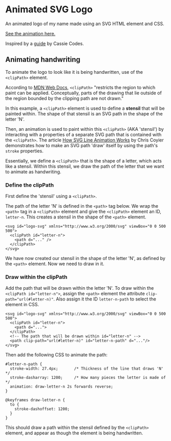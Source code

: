 # Animated SVG Logo
An animated logo of my name made using an SVG HTML element and CSS.

[See the animation here.](https://nickolasalcazar.github.io/nick_animated_logo/)

Inspired by a [guide](https://www.cassie.codes/posts/creating-my-logo-animation/) by Cassie Codes.

## Animating handwriting

To animate the logo to look like it is being handwritten, use of the `<clipPath>` element.

According to [MDN Web Docs](https://developer.mozilla.org/en-US/docs/Web/SVG/Element/clipPath), `<clipPath>` "restricts the region to which paint can be applied. Conceptually, parts of the drawing that lie outside of the region bounded by the clipping path are not drawn."

In this example, a `<clipPath>` element is used to define a **stensil** that will be painted within. The shape of that stensil is an SVG path in the shape of the letter 'N'.

Then, an animation is used to paint within this `<clipPath>` (AKA 'stensil') by interacting with a properties of a separate SVG path that is contained with the `<clipPath>`. The article [How SVG Line Animation Works](https://css-tricks.com/svg-line-animation-works/) by Chris Coyier demonstrates how to make an SVG path 'draw' itself by using the path's `stroke` properties.

Essentially, we define a `<clipPath>` that is the shape of a letter, which acts like a stensil. Within this stensil, we draw the path of the letter that we want to animate as handwriting.

### Define the clipPath
First define the 'stensil' using a `<clipPath>`.

The path of the letter 'N' is defined in the `<path>` tag below. We wrap the `<path>` tag in a `<clipPath>` element and give the `<clipPath>` element an ID, `letter-n`. This creates a stensil in the shape of the `<path>` element.
```
<svg id="logo-svg" xmlns="http://www.w3.org/2000/svg" viewBox="0 0 500 500">
  <clipPath id="letter-n">
    <path d="..." />
  </clipPath>
</svg>
```
We have now created our stensil in the shape of the letter 'N', as defined by the `<path>` element. Now we need to draw in it.

### Draw within the clipPath
Add the path that will be drawn within the letter 'N'. To draw within the `<clipPath id="letter-n">`, assign the `<path>` element the attribute `clip-path="url(#letter-n)"`. Also assign it the ID `letter-n-path` to select the element in CSS.
```
<svg id="logo-svg" xmlns="http://www.w3.org/2000/svg" viewBox="0 0 500 500">
  <clipPath id="letter-n">
    <path d="...">
  </clipPath>
  <!-- The path that will be drawn within id="letter-n" -->
  <path clip-path="url(#letter-n)" id="letter-n-path" d="..."/>
</svg>
```
Then add the following CSS to animate the path:
```
#letter-n-path {
  stroke-width: 27.4px;       /* Thickness of the line that draws 'N'  */
  stroke-dasharray: 1200;     /* How many pieces the letter is made of */
  animation: draw-letter-n 2s forwards reverse;
}

@keyframes draw-letter-n {
  to {
    stroke-dashoffset: 1200;
  }
}
```
This should draw a path within the stensil defined by the `<clipPath>` element, and appear as though the element is being handwritten.